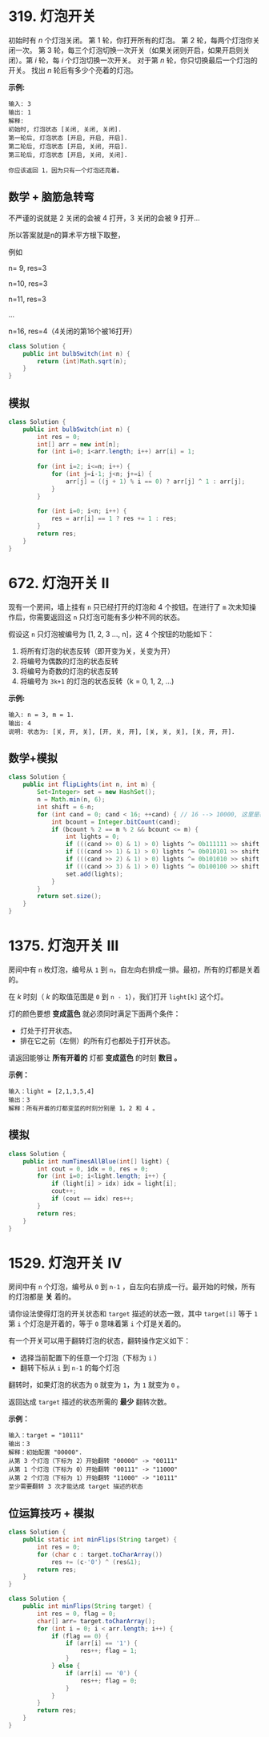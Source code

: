 # 319. 灯泡开关

初始时有 *n* 个灯泡关闭。 第 1 轮，你打开所有的灯泡。 第 2 轮，每两个灯泡你关闭一次。 第 3 轮，每三个灯泡切换一次开关（如果关闭则开启，如果开启则关闭）。第 *i* 轮，每 *i* 个灯泡切换一次开关。 对于第 *n* 轮，你只切换最后一个灯泡的开关。 找出 *n* 轮后有多少个亮着的灯泡。

**示例:**

```
输入: 3
输出: 1 
解释: 
初始时, 灯泡状态 [关闭, 关闭, 关闭].
第一轮后, 灯泡状态 [开启, 开启, 开启].
第二轮后, 灯泡状态 [开启, 关闭, 开启].
第三轮后, 灯泡状态 [开启, 关闭, 关闭]. 

你应该返回 1，因为只有一个灯泡还亮着。
```

## 数学 + 脑筋急转弯

不严谨的说就是 2 关闭的会被 4 打开，3 关闭的会被 9 打开...

所以答案就是n的算术平方根下取整，

例如 

n= 9,  res=3

n=10, res=3

n=11, res=3

...

n=16, res=4（4关闭的第16个被16打开） 

```java
class Solution {
    public int bulbSwitch(int n) {
        return (int)Math.sqrt(n);
    }
}
```



## 模拟

```java
class Solution {
    public int bulbSwitch(int n) {
        int res = 0;
        int[] arr = new int[n];
        for (int i=0; i<arr.length; i++) arr[i] = 1;
        
        for (int i=2; i<=n; i++) {
            for (int j=i-1; j<n; j+=i) {
                arr[j] = ((j + 1) % i == 0) ? arr[j] ^ 1 : arr[j];
            }
        }
        
        for (int i=0; i<n; i++) {
            res = arr[i] == 1 ? res += 1 : res;
        }
        return res;
    }
}
```



# 672. 灯泡开关 Ⅱ

现有一个房间，墙上挂有 `n` 只已经打开的灯泡和 4 个按钮。在进行了 `m` 次未知操作后，你需要返回这 `n` 只灯泡可能有多少种不同的状态。

假设这 `n` 只灯泡被编号为 [1, 2, 3 ..., n]，这 4 个按钮的功能如下：

1. 将所有灯泡的状态反转（即开变为关，关变为开）
2. 将编号为偶数的灯泡的状态反转
3. 将编号为奇数的灯泡的状态反转
4. 将编号为 `3k+1` 的灯泡的状态反转（k = 0, 1, 2, ...)

**示例:**

```
输入: n = 3, m = 1.
输出: 4
说明: 状态为: [关, 开, 关], [开, 关, 开], [关, 关, 关], [关, 开, 开].
```



## 数学+模拟

```java
class Solution {
    public int flipLights(int n, int m) {
        Set<Integer> set = new HashSet();
        n = Math.min(n, 6);
        int shift = 6-n;
        for (int cand = 0; cand < 16; ++cand) { // 16 --> 10000, 这里是模拟排列组合
            int bcount = Integer.bitCount(cand);
            if (bcount % 2 == m % 2 && bcount <= m) {
                int lights = 0;
                if (((cand >> 0) & 1) > 0) lights ^= 0b111111 >> shift;
                if (((cand >> 1) & 1) > 0) lights ^= 0b010101 >> shift;
                if (((cand >> 2) & 1) > 0) lights ^= 0b101010 >> shift;
                if (((cand >> 3) & 1) > 0) lights ^= 0b100100 >> shift;
                set.add(lights);
            }
        }
        return set.size();
    }
}
```



# 1375. 灯泡开关 III

房间中有 `n` 枚灯泡，编号从 `1` 到 `n`，自左向右排成一排。最初，所有的灯都是关着的。

在 *k* 时刻（ *k* 的取值范围是 `0` 到 `n - 1`），我们打开 `light[k]` 这个灯。

灯的颜色要想 **变成蓝色** 就必须同时满足下面两个条件：

- 灯处于打开状态。
- 排在它之前（左侧）的所有灯也都处于打开状态。

请返回能够让 **所有开着的** 灯都 **变成蓝色** 的时刻 **数目 。**

**示例：**

```
输入：light = [2,1,3,5,4]
输出：3
解释：所有开着的灯都变蓝的时刻分别是 1，2 和 4 。
```



## 模拟

```java
class Solution {
    public int numTimesAllBlue(int[] light) {
        int cout = 0, idx = 0, res = 0;
        for (int i=0; i<light.length; i++) {
            if (light[i] > idx) idx = light[i];
            cout++;
            if (cout == idx) res++;
        }
        return res;
    }
}
```



# 1529. 灯泡开关 IV

房间中有 `n` 个灯泡，编号从 `0` 到 `n-1` ，自左向右排成一行。最开始的时候，所有的灯泡都是 **关** 着的。

请你设法使得灯泡的开关状态和 `target` 描述的状态一致，其中 `target[i]` 等于 `1` 第 `i` 个灯泡是开着的，等于 `0` 意味着第 `i` 个灯是关着的。

有一个开关可以用于翻转灯泡的状态，翻转操作定义如下：

- 选择当前配置下的任意一个灯泡（下标为 `i` ）
- 翻转下标从 `i` 到 `n-1` 的每个灯泡

翻转时，如果灯泡的状态为 `0` 就变为 `1`，为 `1` 就变为 `0` 。

返回达成 `target` 描述的状态所需的 **最少** 翻转次数。

 

**示例：**

```
输入：target = "10111"
输出：3
解释：初始配置 "00000".
从第 3 个灯泡（下标为 2）开始翻转 "00000" -> "00111"
从第 1 个灯泡（下标为 0）开始翻转 "00111" -> "11000"
从第 2 个灯泡（下标为 1）开始翻转 "11000" -> "10111"
至少需要翻转 3 次才能达成 target 描述的状态
```



## 位运算技巧 + 模拟

```java
class Solution {
	public static int minFlips(String target) {
		int res = 0;
		for (char c : target.toCharArray()) 
			res += (c-'0') ^ (res&1);
		return res;
	}
}
```

```java
class Solution {
    public int minFlips(String target) {
        int res = 0, flag = 0;
        char[] arr= target.toCharArray();
        for (int i = 0; i < arr.length; i++) {
            if (flag == 0) {
                if (arr[i] == '1') {
                    res++; flag = 1;
                }
            } else {
                if (arr[i] == '0') {
                    res++; flag = 0;
                }
            }
        }
        return res;
    }
}
```

